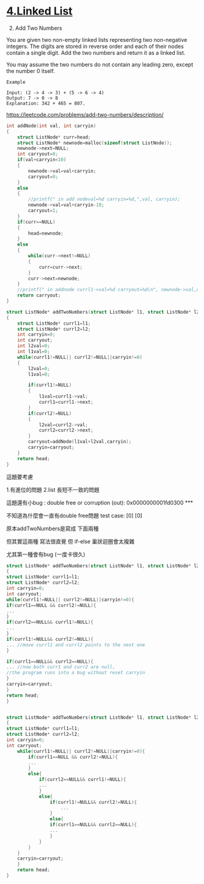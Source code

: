 
# [4.Linked List](/LinkedList.md)


2. Add Two Numbers

You are given two non-empty linked lists representing two non-negative integers. The digits are stored in reverse order and each of their nodes contain a single digit. Add the two numbers and return it as a linked list.

You may assume the two numbers do not contain any leading zero, except the number 0 itself.

    Example
    
    Input: (2 -> 4 -> 3) + (5 -> 6 -> 4)
    Output: 7 -> 0 -> 8
    Explanation: 342 + 465 = 807.
    

https://leetcode.com/problems/add-two-numbers/description/

```c
int addNode(int val, int carryin)
{
    struct ListNode* curr=head;
    struct ListNode* newnode=malloc(sizeof(struct ListNode));
    newnode->next=NULL;
    int carryout=0;
    if(val+carryin<10)
    {
        newnode->val=val+carryin;
        carryout=0;
    }
    else
    {
        //printf(" in add nodeval=%d carryin=%d,",val, carryin);
        newnode->val=val+carryin-10;
        carryout=1;
    }
    if(curr==NULL)
    {
        head=newnode;
    }
    else
    {
        while(curr->next!=NULL)
        {
            curr=curr->next;
        }
        curr->next=newnode;
    }
    //printf(" in addnode currl1->val=%d carryout=%d\n", newnode->val,carryout);
    return carryout;
}

struct ListNode* addTwoNumbers(struct ListNode* l1, struct ListNode* l2)
{
    struct ListNode* currl1=l1;
    struct ListNode* currl2=l2;
    int carryin=0;
    int carryout;
    int l2val=0;
    int l1val=0;
    while(currl1!=NULL|| currl2!=NULL||carryin!=0)
    {
        l2val=0;
        l1val=0;

        if(currl1!=NULL)
        {
            l1val=currl1->val;
            currl1=currl1->next;
        }
        if(currl2!=NULL)
        {
            l2val=currl2->val;
            currl2=currl2->next;
        }
        carryout=addNode(l1val+l2val,carryin);
        carryin=carryout;
    }
    return head;
}
```
這題要考慮 

1.有進位的問題 
2.list 長短不一致的問題

這題還有小bug : double free or corruption (out): 0x0000000001fd0300 ***

不知道為什麼會一直有double free問題
test case:
[0]
[0]



原本addTwoNumbers是寫成 下面兩種

但其實這兩種 寫法很直覺 但 if-else 巢狀迴圈會太複雜  


尤其第一種會有bug (一度卡很久)

```c
struct ListNode* addTwoNumbers(struct ListNode* l1, struct ListNode* l2)
{
struct ListNode* currl1=l1;
struct ListNode* currl2=l2;
int carryin=0;
int carryout;
while(currl1!=NULL|| currl2!=NULL||carryin!=0){
if(currl1==NULL && currl2!=NULL){
...
}
if(currl2==NULL&& currl1!=NULL){
...
}
if(currl1!=NULL&& currl2!=NULL){
... //move currl1 and currl2 points to the next one
}

if(currl1==NULL&& currl2==NULL){
... //now both curr1 and curr2 are null,
//the program runs into a bug without reset carryin
}
carryin=carryout;
}
return head;
}
```

```c

struct ListNode* addTwoNumbers(struct ListNode* l1, struct ListNode* l2)
{
struct ListNode* currl1=l1;
struct ListNode* currl2=l2;
int carryin=0;
int carryout;
    while(currl1!=NULL|| currl2!=NULL||carryin!=0){
        if(currl1==NULL && currl2!=NULL){
        ...
        }
        else{
            if(currl2==NULL&& currl1!=NULL){
            ...
            }
            else{
                if(currl1!=NULL&& currl2!=NULL){
                    ...
                }
                else{
                if(currl1==NULL&& currl2==NULL){
                ...
                }
            }
        }
    }
    carryin=carryout;
    }
    return head;
}
```

